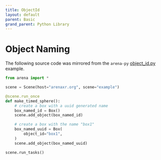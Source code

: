 ```yaml
---
title: ObjectId
layout: default
parent: Basic
grand_parent: Python Library
---
```


# Object Naming


The following source code was mirrored from the `arena-py` [object_id.py](https://github.com/arenaxr/arena-py/blob/master/examples/basic/object_id.py) example.

```python
from arena import *

scene = Scene(host="arenaxr.org", scene="example")

@scene.run_once
def make_timed_sphere():
    # create a box with a uuid generated name
    box_named_id = Box()
    scene.add_object(box_named_id)

    # create a box with the name "box1"
    box_named_uuid = Box(
        object_id="box1",
    )
    scene.add_object(box_named_uuid)

scene.run_tasks()
```
